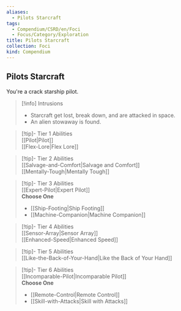 ```yaml
---
aliases:
  - Pilots Starcraft
tags:
  - Compendium/CSRD/en/Foci
  - Focus/Category/Exploration
title: Pilots Starcraft
collection: Foci
kind: Compendium
---
```

## Pilots Starcraft  
You're a crack starship pilot.  

>[!info] Intrusions  
>- Starcraft get lost, break down, and are attacked in space.  
>- An alien stowaway is found.  


>[!tip]- Tier 1 Abilities  
> [[Pilot|Pilot]]  
> [[Flex-Lore|Flex Lore]]  


>[!tip]- Tier 2 Abilities  
> [[Salvage-and-Comfort|Salvage and Comfort]]  
> [[Mentally-Tough|Mentally Tough]]  


>[!tip]- Tier 3 Abilities  
> [[Expert-Pilot|Expert Pilot]]  
> **Choose One**  
>- [[Ship-Footing|Ship Footing]]  
>- [[Machine-Companion|Machine Companion]]  


>[!tip]- Tier 4 Abilities  
> [[Sensor-Array|Sensor Array]]  
> [[Enhanced-Speed|Enhanced Speed]]  


>[!tip]- Tier 5 Abilities  
> [[Like-the-Back-of-Your-Hand|Like the Back of Your Hand]]  


>[!tip]- Tier 6 Abilities  
> [[Incomparable-Pilot|Incomparable Pilot]]  
> **Choose One**  
>- [[Remote-Control|Remote Control]]  
>- [[Skill-with-Attacks|Skill with Attacks]]
